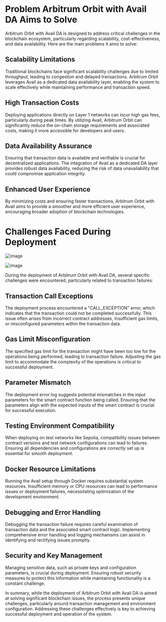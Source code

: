 # Problem Arbitrum Orbit with Avail DA Aims to Solve

Arbitrum Orbit with Avail DA is designed to address critical challenges in the blockchain ecosystem, particularly regarding scalability, cost-effectiveness, and data availability. Here are the main problems it aims to solve:

## Scalability Limitations
Traditional blockchains face significant scalability challenges due to limited throughput, leading to congestion and delayed transactions. Arbitrum Orbit leverages Avail as a dedicated data availability layer, enabling the system to scale effectively while maintaining performance and transaction speed.

## High Transaction Costs
Deploying applications directly on Layer 1 networks can incur high gas fees, particularly during peak times. By utilizing Avail, Arbitrum Orbit can significantly reduce the on-chain storage requirements and associated costs, making it more accessible for developers and users.

## Data Availability Assurance
Ensuring that transaction data is available and verifiable is crucial for decentralized applications. The integration of Avail as a dedicated DA layer provides robust data availability, reducing the risk of data unavailability that could compromise application integrity.

## Enhanced User Experience
By minimizing costs and ensuring faster transactions, Arbitrum Orbit with Avail aims to provide a smoother and more efficient user experience, encouraging broader adoption of blockchain technologies.

# Challenges Faced During Deployment

![image](https://github.com/user-attachments/assets/55e89522-7c0d-4203-81f0-1fbfa802e169)

![image](https://github.com/user-attachments/assets/62994664-c01d-4fb3-bf27-f56a73867fec)



During the deployment of Arbitrum Orbit with Avail DA, several specific challenges were encountered, particularly related to transaction failures:

## Transaction Call Exceptions
The deployment process encountered a "CALL_EXCEPTION" error, which indicates that the transaction could not be completed successfully. This issue often arises from incorrect contract addresses, insufficient gas limits, or misconfigured parameters within the transaction data.

## Gas Limit Misconfiguration
The specified gas limit for the transaction might have been too low for the operations being performed, leading to transaction failure. Adjusting the gas limit to accommodate the complexity of the operations is critical to successful deployment.

## Parameter Mismatch
The deployment error log suggests potential mismatches in the input parameters for the smart contract function being called. Ensuring that the parameters align with the expected inputs of the smart contract is crucial for successful execution.

## Testing Environment Compatibility
When deploying on test networks like Sepolia, compatibility issues between contract versions and test network configurations can lead to failures. Ensuring all dependencies and configurations are correctly set up is essential for smooth deployment.

## Docker Resource Limitations
Running the Avail setup through Docker requires substantial system resources. Insufficient memory or CPU resources can lead to performance issues or deployment failures, necessitating optimization of the development environment.

## Debugging and Error Handling
Debugging the transaction failure requires careful examination of transaction data and the associated smart contract logic. Implementing comprehensive error handling and logging mechanisms can assist in identifying and rectifying issues promptly.

## Security and Key Management
Managing sensitive data, such as private keys and configuration parameters, is crucial during deployment. Ensuring robust security measures to protect this information while maintaining functionality is a constant challenge.

In summary, while the deployment of Arbitrum Orbit with Avail DA is aimed at solving significant blockchain issues, the process presents unique challenges, particularly around transaction management and environment configuration. Addressing these challenges effectively is key to achieving successful deployment and operation of the system.
